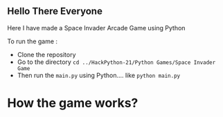 ## Hello There Everyone
Here I have made a Space Invader Arcade Game using Python

To run the game :
* Clone the repository
* Go to the directory `cd ../HackPython-21/Python Games/Space Invader Game`
* Then run the `main.py` using Python.... like `python main.py`


# How the game works? 

